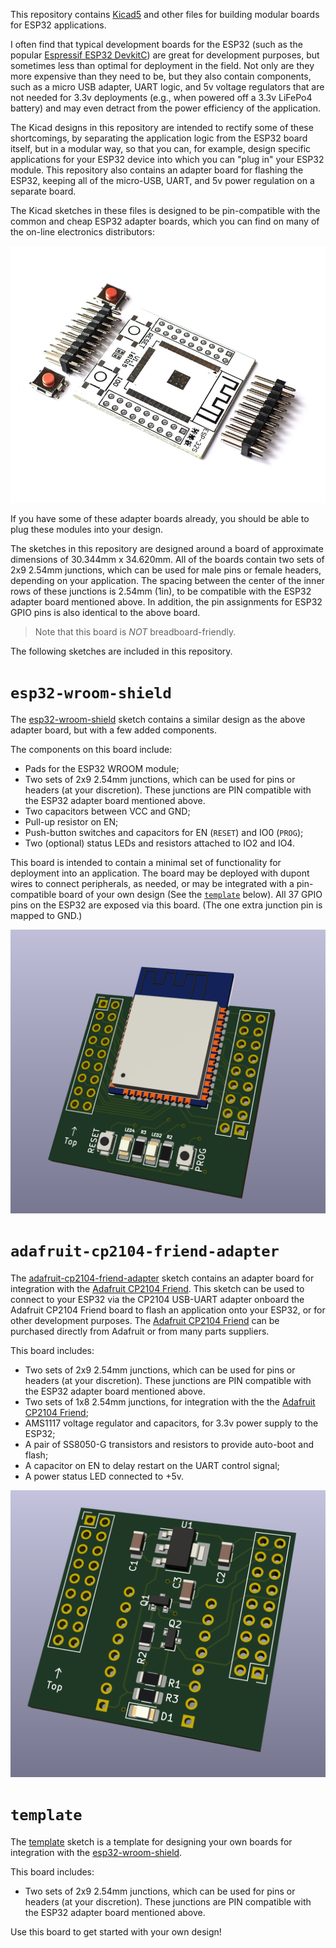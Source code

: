 This repository contains [Kicad5](https://www.kicad.org) and other files for building modular boards for ESP32 applications.

I often find that typical development boards for the ESP32 (such as the popular [Espressif ESP32 DevkitC](https://www.espressif.com/en/products/devkits/esp32-devkitc)) are great for development purposes, but sometimes less than optimal for deployment in the field.  Not only are they more expensive than they need to be, but they also contain components, such as a micro USB adapter, UART logic, and 5v voltage regulators that are not needed for 3.3v deployments (e.g., when powered off a 3.3v LiFePo4 battery) and may even detract from the power efficiency of the application.

The Kicad designs in this repository are intended to rectify some of these shortcomings, by separating the application logic from the ESP32 board itself, but in a modular way, so that you can, for example, design specific applications for your ESP32 device into which you can "plug in" your ESP32 module.  This repository also contains an adapter board for flashing the ESP32, keeping all of the micro-USB, UART, and 5v power regulation on a separate board.

The Kicad sketches in these files is designed to be pin-compatible with the common and cheap ESP32 adapter boards, which you can find on many of the on-line electronics distributors:

![ESP32 adapter boards](assets/esp32-adapter-board.png)

If you have some of these adapter boards already, you should be able to plug these modules into your design.

The sketches in this repository are designed around a board of approximate dimensions of 30.344mm x 34.620mm.  All of the boards contain two sets of 2x9 2.54mm junctions, which can be used for male pins or female headers, depending on your application.  The spacing between the center of the inner rows of these junctions is 2.54mm (1in), to be compatible with the ESP32 adapter board mentioned above.  In addition, the pin assignments for ESP32 GPIO pins is also identical to the above board.

> Note that this board is _NOT_ breadboard-friendly.

The following sketches are included in this repository.

# `esp32-wroom-shield`

The [esp32-wroom-shield](esp32-wroom-shield) sketch contains a similar design as the above adapter board, but with a few added components.

The components on this board include:

* Pads for the ESP32 WROOM module;
* Two sets of 2x9 2.54mm junctions, which can be used for pins or headers (at your discretion).  These junctions are PIN compatible with the ESP32 adapter board mentioned above.
* Two capacitors between VCC and GND;
* Pull-up resistor on EN;
* Push-button switches and capacitors for EN (`RESET`) and IO0 (`PROG`);
* Two (optional) status LEDs and resistors attached to IO2 and IO4.

This board is intended to contain a minimal set of functionality for deployment into an application.  The board may be deployed with dupont wires to connect peripherals, as needed, or may be integrated with a pin-compatible board of your own design (See the [`template`](#template) below).  All 37 GPIO pins on the ESP32 are exposed via this board.  (The one extra junction pin is mapped to GND.)

![ESP32 WROOM Shield](assets/esp32-wroom-shield.png)

# `adafruit-cp2104-friend-adapter`

The [adafruit-cp2104-friend-adapter](adafruit-cp2104-friend-adapter) sketch contains an adapter board for integration with the [Adafruit CP2104 Friend](https://www.adafruit.com/product/3309).  This sketch can be used to connect to your ESP32 via the CP2104 USB-UART adapter onboard the Adafruit CP2104 Friend board to flash an application onto your ESP32, or for other development purposes.  The [Adafruit CP2104 Friend](https://www.adafruit.com/product/3309) can be purchased directly from Adafruit or from many parts suppliers.

This board includes:

* Two sets of 2x9 2.54mm junctions, which can be used for pins or headers (at your discretion).  These junctions are PIN compatible with the ESP32 adapter board mentioned above.
* Two sets of 1x8 2.54mm junctions, for integration with the the [Adafruit CP2104 Friend](https://www.adafruit.com/product/3309);
* AMS1117 voltage regulator and capacitors, for 3.3v power supply to the ESP32;
* A pair of SS8050-G transistors and resistors to provide auto-boot and flash;
* A capacitor on EN to delay restart on the UART control signal;
* A power status LED connected to +5v.

![Adafruit CP2104 Friend Adpater](assets/adafruit-cp2104-friend-adapter.png)

# `template`

The [template](template) sketch is a template for designing your own boards for integration with the [esp32-wroom-shield](esp32-wroom-shield).

This board includes:

* Two sets of 2x9 2.54mm junctions, which can be used for pins or headers (at your discretion).  These junctions are PIN compatible with the ESP32 adapter board mentioned above.

Use this board to get started with your own design!
